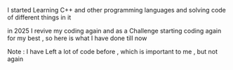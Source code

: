 I started Learning C++ and other programming languages and solving code of different things in it 

in 2025 I revive my coding again and as a Challenge starting coding again for my best , so here is what I have done till now 

Note : I have Left a lot of code before , which is important to me , but not again
